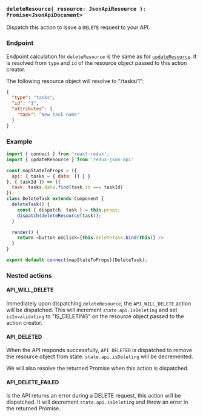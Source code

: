 ### `deleteResource( resource: JsonApiResource ): Promise<JsonApiDocument>`

Dispatch this action to issue a `DELETE` request to your API.

### Endpoint

Endpoint calculation for `deleteResource` is the same as for [`updateResource`](./updateResource.md). It is resolved from `type` and `id` of the resource object passed to this action creator.

The following resource object will resolve to "/tasks/1":

```json
{
  "type": "tasks",
  "id": "1",
  "attributes": {
    "task": "New task name"
  }
}
```

### Example

```js
import { connect } from 'react-redux';
import { updateResource } from 'redux-json-api'

const mapStateToProps = ({
  api: { tasks = { data: [] } }
}, { taskId }) => ({
  task: tasks.data.find(task.id === taskId)
});
class DeleteTask extends Component {
  deleteTask() {
    const { dispatch, task } = this.props;
    dispatch(deleteResource(task));
  }

  render() {
    return <button onClick={this.deleteTask.bind(this)} />
  }
}

export default connect(mapStateToProps)(DeleteTask);
```

### Nested actions

#### API_WILL_DELETE

Immediately upon dispatching `deleteResource`, the `API_WILL_DELETE` action will be dispatched. This will increment `state.api.isDeleting` and set `isInvalidating` to "IS_DELETING" on the resource object passed to the action creator.

#### API_DELETED

When the API responds successfully, `API_DELETED` is dispatched to remove the resource object from state. `state.api.isDeleting` will be decremented.

We will also resolve the returned Promise when this action is dispatched.

#### API_DELETE_FAILED

Is the API returns an error during a DELETE request, this action will be dispatched. It will decrement `state.api.isDeleting` and throw an error in the returned Promise.
